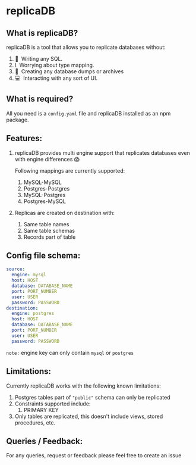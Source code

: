 # replicaDB
## What is replicaDB?
replicaDB is a tool that allows you to replicate databases without:

1. 📝  Writing any SQL.
2. Ɩ  Worrying about type mapping.
3. 📖  Creating any database dumps or archives
4. 💻  Interacting with any sort of UI.


## What is required?
All you need is a `config.yaml` file and replicaDB installed as an npm package.

## Features:
1. replicaDB provides multi engine support that replicates databases even with engine differences 😱

    Following mappings are currently supported:
    1. MySQL-MySQL
    2. Postgres-Postgres
    2. MySQL-Postgres
    3. Postgres-MySQL
2. Replicas are created on destination with:
    1. Same table names
    2. Same table schemas
    3. Records part of table

## Config file schema:
```yaml
source:
  engine: mysql
  host: HOST
  database: DATABASE_NAME
  port: PORT_NUMBER
  user: USER
  password: PASSWORD
destination:
  engine: postgres
  host: HOST
  database: DATABASE_NAME
  port: PORT_NUMBER
  user: USER
  password: PASSWORD
```

`note:` engine key can only contain `mysql` or `postgres`

## Limitations:
Currently replicaDB works with the following known limitations:

1. Postgres tables part of `"public"` schema can only be replicated
2. Constraints supported include: 
    1. PRIMARY KEY
3. Only tables are replicated, this doesn't include views, stored procedures, etc.

## Queries / Feedback:
For any queries, request or feedback please feel free to create an issue
